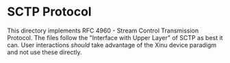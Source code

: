 # SCTP Protocol #

This directory implements RFC 4960 - Stream Control Transmission Protocol.
The files follow the "Interface with Upper Layer" of SCTP as best it can.
User interactions *should* take advantage of the Xinu device paradigm and
not use these directly.
